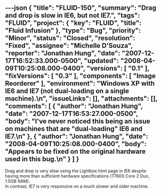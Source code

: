 ---json
{
  "title": "FLUID-150",
  "summary": "Drag and drop is slow in IE6, but not IE7.",
  "tags": "FLUID",
  "project": {
    "key": "FLUID",
    "title": "Fluid Infusion"
  },
  "type": "Bug",
  "priority": "Minor",
  "status": "Closed",
  "resolution": "Fixed",
  "assignee": "Michelle D'Souza",
  "reporter": "Jonathan Hung",
  "date": "2007-12-17T16:52:33.000-0500",
  "updated": "2008-04-09T10:25:08.000-0400",
  "versions": [
    "0.1"
  ],
  "fixVersions": [
    "0.3"
  ],
  "components": [
    "Image Reorderer"
  ],
  "environment": "Windows XP with IE6 and IE7 (not dual-loading on a single machine).\n",
  "issueLinks": [],
  "attachments": [],
  "comments": [
    {
      "author": "Jonathan Hung",
      "date": "2007-12-17T16:53:27.000-0500",
      "body": "I've never noticed this being an issue on machines that are \"dual-loading\" IE6 and IE7.\n"
    },
    {
      "author": "Jonathan Hung",
      "date": "2008-04-09T10:25:08.000-0400",
      "body": "Appears to be fixed on the original hardware used in this bug.\n"
    }
  ]
}
---
Drag and drop is very slow using the Lightbox.html page in IE6 despite having more than sufficient hardware specifications (T7600 Core 2 Duo, 1.5GB RAM).\
In contrast, IE7 is very responsive on a much slower and older machine.

        